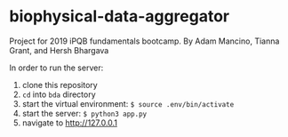 # biophysical-data-aggregator
Project for 2019 iPQB fundamentals bootcamp.
By Adam Mancino, Tianna Grant, and Hersh Bhargava

In order to run the server:

1. clone this repository
2. `cd` into `bda` directory
3. start the virtual environment: `$ source .env/bin/activate`
4. start the server: `$ python3 app.py`
5. navigate to http://127.0.0.1
